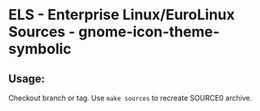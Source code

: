 # ELS - Enterprise Linux/EuroLinux Sources - gnome-icon-theme-symbolic
 
## Usage:
  Checkout branch or tag. Use `make sources` to recreate  SOURCE0 archive.
